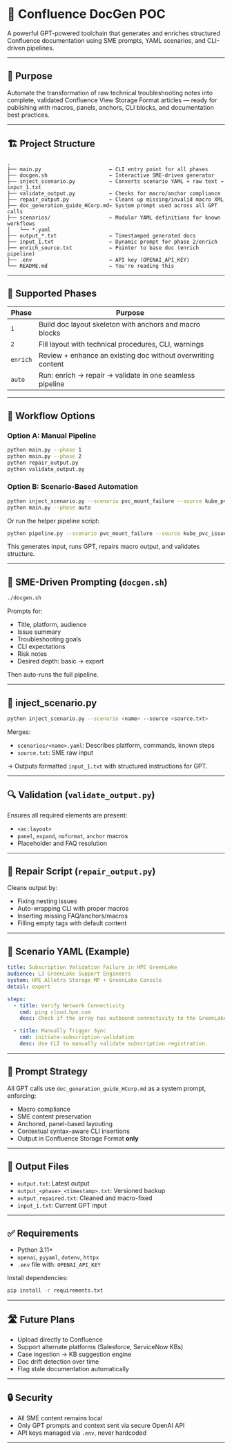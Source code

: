 # 📘 Confluence DocGen POC

A powerful GPT-powered toolchain that generates and enriches structured Confluence documentation using SME prompts, YAML scenarios, and CLI-driven pipelines.

---

## 🎯 Purpose

Automate the transformation of raw technical troubleshooting notes into complete, validated Confluence View Storage Format articles — ready for publishing with macros, panels, anchors, CLI blocks, and documentation best practices.

---

## 🏗️ Project Structure

```
.
├── main.py                      ← CLI entry point for all phases
├── docgen.sh                    ← Interactive SME-driven generator
├── inject_scenario.py           ← Converts scenario YAML + raw text → input_1.txt
├── validate_output.py           ← Checks for macro/anchor compliance
├── repair_output.py             ← Cleans up missing/invalid macro XML
├── doc_generation_guide_HCorp.md← System prompt used across all GPT calls
├── scenarios/                   ← Modular YAML definitions for known workflows
│   └── *.yaml
├── output_*.txt                 ← Timestamped generated docs
├── input_1.txt                  ← Dynamic prompt for phase 2/enrich
├── enrich_source.txt            ← Pointer to base doc (enrich pipeline)
├── .env                         ← API key (OPENAI_API_KEY)
└── README.md                    ← You're reading this
```

---

## 🔁 Supported Phases

| Phase      | Purpose                                                      |
|------------|--------------------------------------------------------------|
| `1`        | Build doc layout skeleton with anchors and macro blocks      |
| `2`        | Fill layout with technical procedures, CLI, warnings         |
| `enrich`   | Review + enhance an existing doc without overwriting content |
| `auto`     | Run: enrich → repair → validate in one seamless pipeline     |

---

## 🚀 Workflow Options

### Option A: Manual Pipeline

```bash
python main.py --phase 1
python main.py --phase 2
python repair_output.py
python validate_output.py
```

### Option B: Scenario-Based Automation

```bash
python inject_scenario.py --scenario pvc_mount_failure --source kube_pvc_issue_notes.txt
python main.py --phase auto
```

Or run the helper pipeline script:

```bash
python pipeline.py --scenario pvc_mount_failure --source kube_pvc_issue_notes.txt
```

This generates input, runs GPT, repairs macro output, and validates structure.

---

## 💬 SME-Driven Prompting (`docgen.sh`)

```bash
./docgen.sh
```

Prompts for:
- Title, platform, audience
- Issue summary
- Troubleshooting goals
- CLI expectations
- Risk notes
- Desired depth: basic → expert

Then auto-runs the full pipeline.

---

## 🔧 inject_scenario.py

```bash
python inject_scenario.py --scenario <name> --source <source.txt>
```

Merges:
- `scenarios/<name>.yaml`: Describes platform, commands, known steps
- `source.txt`: SME raw input

→ Outputs formatted `input_1.txt` with structured instructions for GPT.

---

## 🔍 Validation (`validate_output.py`)

Ensures all required elements are present:
- `<ac:layout>`
- `panel`, `expand`, `noformat`, `anchor` macros
- Placeholder and FAQ resolution

---

## 🧰 Repair Script (`repair_output.py`)

Cleans output by:
- Fixing nesting issues
- Auto-wrapping CLI with proper macros
- Inserting missing FAQ/anchors/macros
- Filling empty tags with default content

---

## 📄 Scenario YAML (Example)

```yaml
title: Subscription Validation Failure in HPE GreenLake
audience: L3 GreenLake Support Engineers
system: HPE Alletra Storage MP + GreenLake Console
detail: expert

steps:
  - title: Verify Network Connectivity
    cmd: ping cloud.hpe.com
    desc: Check if the array has outbound connectivity to the GreenLake Console endpoints.

  - title: Manually Trigger Sync
    cmd: initiate-subscription-validation
    desc: Use CLI to manually validate subscription registration.
```

---

## 🧠 Prompt Strategy

All GPT calls use `doc_generation_guide_HCorp.md` as a system prompt, enforcing:

- Macro compliance
- SME content preservation
- Anchored, panel-based layouting
- Contextual syntax-aware CLI insertions
- Output in Confluence Storage Format **only**

---

## 📂 Output Files

- `output.txt`: Latest output
- `output_<phase>_<timestamp>.txt`: Versioned backup
- `output_repaired.txt`: Cleaned and macro-fixed
- `input_1.txt`: Current GPT input

---

## ✅ Requirements

- Python 3.11+
- `openai`, `pyyaml`, `dotenv`, `httpx`
- `.env` file with: `OPENAI_API_KEY`

Install dependencies:

```bash
pip install -r requirements.txt
```

---

## 🛣️ Future Plans

- Upload directly to Confluence
- Support alternate platforms (Salesforce, ServiceNow KBs)
- Case ingestion → KB suggestion engine
- Doc drift detection over time
- Flag stale documentation automatically

---

## 🔒 Security

- All SME content remains local
- Only GPT prompts and context sent via secure OpenAI API
- API keys managed via `.env`, never hardcoded

---

